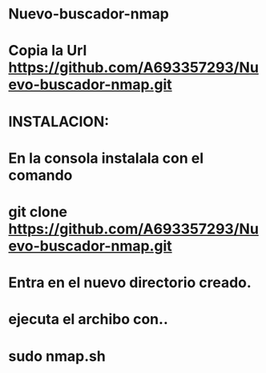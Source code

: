 # Nuevo-buscador-nmap
# Copia la Url https://github.com/A693357293/Nuevo-buscador-nmap.git

# INSTALACION:
# En la consola instalala con el comando
# git clone https://github.com/A693357293/Nuevo-buscador-nmap.git
# Entra en el nuevo directorio creado.
# ejecuta el archibo con..
# sudo nmap.sh
